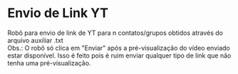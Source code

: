 # Envio de Link YT<br>
Robô para envio de link de YT para n contatos/grupos obtidos através do arquivo auxiliar .txt<br>
Obs.: O robô só clica em "Enviar" após a pré-visualização do vídeo enviado estar disponível. Isso é feito pois é ruim enviar qualquer tipo de link que não tenha uma pré-visualização.
